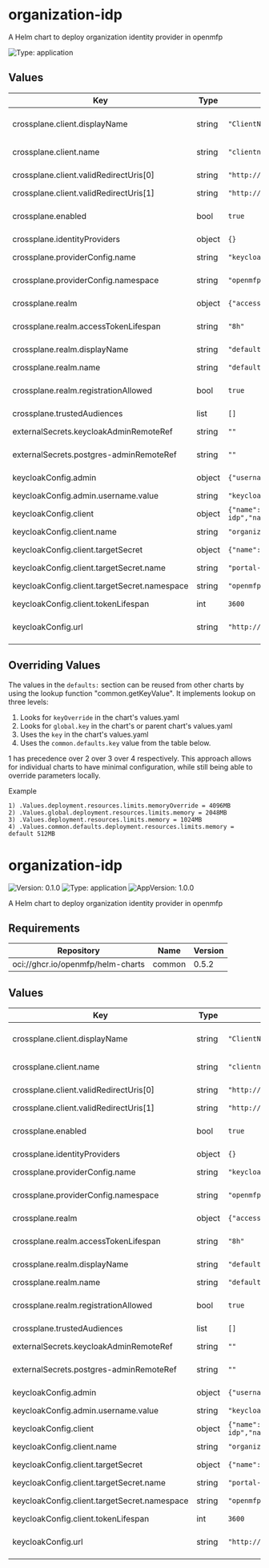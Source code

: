 # organization-idp

A Helm chart to deploy organization identity provider in openmfp

![Type: application](https://img.shields.io/badge/Type-application-informational?style=flat-square)
## Values
| Key | Type | Default | Description |
|-----|------|---------|-------------|
| crossplane.client.displayName | string | `"ClientName"` | valid redirect uris for the client |
| crossplane.client.name | string | `"clientname"` | name of the client |
| crossplane.client.validRedirectUris[0] | string | `"http://localhost:8000/callback*"` | keycloak callback url |
| crossplane.client.validRedirectUris[1] | string | `"http://localhost:4300/callback*"` |  |
| crossplane.enabled | bool | `true` | toggle to enable/disable crossplane |
| crossplane.identityProviders | object | `{}` |  |
| crossplane.providerConfig.name | string | `"keycloak-provider-config"` | name of the client |
| crossplane.providerConfig.namespace | string | `"openmfp-system"` | client namespace |
| crossplane.realm | object | `{"accessTokenLifespan":"8h","displayName":"default","name":"default","registrationAllowed":true}` | crossplane realm config |
| crossplane.realm.accessTokenLifespan | string | `"8h"` | realm access token lifespan |
| crossplane.realm.displayName | string | `"default"` | realm display name |
| crossplane.realm.name | string | `"default"` | realm name |
| crossplane.realm.registrationAllowed | bool | `true` | realm registration allowed |
| crossplane.trustedAudiences | list | `[]` |  |
| externalSecrets.keycloakAdminRemoteRef | string | `""` | keycloak admin secret |
| externalSecrets.postgres-adminRemoteRef | string | `""` | postgres admin secret |
| keycloakConfig.admin | object | `{"username":{"value":"keycloak-admin"}}` | admin user configuration |
| keycloakConfig.admin.username.value | string | `"keycloak-admin"` | username |
| keycloakConfig.client | object | `{"name":"organizationIDP","targetSecret":{"name":"portal-client-secret-organization-idp","namespace":"openmfp-system"},"tokenLifespan":3600}` | client configuration |
| keycloakConfig.client.name | string | `"organizationIDP"` | client name |
| keycloakConfig.client.targetSecret | object | `{"name":"portal-client-secret-organization-idp","namespace":"openmfp-system"}` | target secret options |
| keycloakConfig.client.targetSecret.name | string | `"portal-client-secret-organization-idp"` | secret name |
| keycloakConfig.client.targetSecret.namespace | string | `"openmfp-system"` | secret namespace |
| keycloakConfig.client.tokenLifespan | int | `3600` | token lifespan |
| keycloakConfig.url | string | `"http://openmfp-keycloak.openmfp-system.svc.cluster.local/keycloak"` | url of the keycloak server |

## Overriding Values

The values in the `defaults:` section can be reused from other charts by using the lookup function "common.getKeyValue". It implements lookup on three levels:

1. Looks for `keyOverride` in the chart's values.yaml
2. Looks for `global.key` in the chart's or parent chart's values.yaml
3. Uses the `key` in the chart's values.yaml
4. Uses the `common.defaults.key` value from the table below.

1 has precedence over 2 over 3 over 4 respectively. This approach allows for individual charts to have minimal configuration, while still being able to override parameters locally.

Example
```
1) .Values.deployment.resources.limits.memoryOverride = 4096MB
2) .Values.global.deployment.resources.limits.memory = 2048MB
3) .Values.deployment.resources.limits.memory = 1024MB
4) .Values.common.defaults.deployment.resources.limits.memory = default 512MB
```
# organization-idp

![Version: 0.1.0](https://img.shields.io/badge/Version-0.1.0-informational?style=flat-square) ![Type: application](https://img.shields.io/badge/Type-application-informational?style=flat-square) ![AppVersion: 1.0.0](https://img.shields.io/badge/AppVersion-1.0.0-informational?style=flat-square)

A Helm chart to deploy organization identity provider in openmfp

## Requirements

| Repository | Name | Version |
|------------|------|---------|
| oci://ghcr.io/openmfp/helm-charts | common | 0.5.2 |

## Values

| Key | Type | Default | Description |
|-----|------|---------|-------------|
| crossplane.client.displayName | string | `"ClientName"` | valid redirect uris for the client |
| crossplane.client.name | string | `"clientname"` | name of the client |
| crossplane.client.validRedirectUris[0] | string | `"http://localhost:8000/callback*"` | keycloak callback url |
| crossplane.client.validRedirectUris[1] | string | `"http://localhost:4300/callback*"` |  |
| crossplane.enabled | bool | `true` | toggle to enable/disable crossplane |
| crossplane.identityProviders | object | `{}` |  |
| crossplane.providerConfig.name | string | `"keycloak-provider-config"` | name of the client |
| crossplane.providerConfig.namespace | string | `"openmfp-system"` | client namespace |
| crossplane.realm | object | `{"accessTokenLifespan":"8h","displayName":"default","name":"default","registrationAllowed":true}` | crossplane realm config |
| crossplane.realm.accessTokenLifespan | string | `"8h"` | realm access token lifespan |
| crossplane.realm.displayName | string | `"default"` | realm display name |
| crossplane.realm.name | string | `"default"` | realm name |
| crossplane.realm.registrationAllowed | bool | `true` | realm registration allowed |
| crossplane.trustedAudiences | list | `[]` |  |
| externalSecrets.keycloakAdminRemoteRef | string | `""` | keycloak admin secret |
| externalSecrets.postgres-adminRemoteRef | string | `""` | postgres admin secret |
| keycloakConfig.admin | object | `{"username":{"value":"keycloak-admin"}}` | admin user configuration |
| keycloakConfig.admin.username.value | string | `"keycloak-admin"` | username |
| keycloakConfig.client | object | `{"name":"organizationIDP","targetSecret":{"name":"portal-client-secret-organization-idp","namespace":"openmfp-system"},"tokenLifespan":3600}` | client configuration |
| keycloakConfig.client.name | string | `"organizationIDP"` | client name |
| keycloakConfig.client.targetSecret | object | `{"name":"portal-client-secret-organization-idp","namespace":"openmfp-system"}` | target secret options |
| keycloakConfig.client.targetSecret.name | string | `"portal-client-secret-organization-idp"` | secret name |
| keycloakConfig.client.targetSecret.namespace | string | `"openmfp-system"` | secret namespace |
| keycloakConfig.client.tokenLifespan | int | `3600` | token lifespan |
| keycloakConfig.url | string | `"http://openmfp-keycloak.openmfp-system.svc.cluster.local/keycloak"` | url of the keycloak server |

